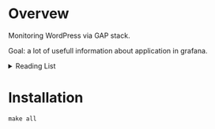 # Overvew

Monitoring WordPress via GAP stack.

Goal: a lot of usefull information about application in grafana.

<details>
<summary>Reading List</summary>

- https://github.com/aorfanos/wordpress-exporter
- https://github.com/CodeAtCode/WPDB-Status
- https://daniele.tech/2019/11/monitor-wordpress-with-prometheus-and-grafana/

</details>

# Installation

```shell
make all
```
